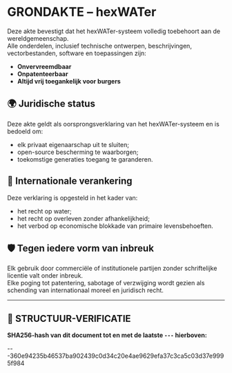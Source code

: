# GRONDAKTE – hexWATer

Deze akte bevestigt dat het hexWATer-systeem volledig toebehoort aan de wereldgemeenschap.  
Alle onderdelen, inclusief technische ontwerpen, beschrijvingen, vectorbestanden, software en toepassingen zijn:

- **Onvervreemdbaar**
- **Onpatenteerbaar**
- **Altijd vrij toegankelijk voor burgers**

## 🌍 Juridische status

Deze akte geldt als oorsprongsverklaring van het hexWATer-systeem en is bedoeld om:
- elk privaat eigenaarschap uit te sluiten;
- open-source bescherming te waarborgen;
- toekomstige generaties toegang te garanderen.

## 🧭 Internationale verankering

Deze verklaring is opgesteld in het kader van:
- het recht op water;
- het recht op overleven zonder afhankelijkheid;
- het verbod op economische blokkade van primaire levensbehoeften.

## 🛡️ Tegen iedere vorm van inbreuk

Elk gebruik door commerciële of institutionele partijen zonder schriftelijke licentie valt onder inbreuk.  
Elke poging tot patentering, sabotage of verzwijging wordt gezien als schending van internationaal moreel en juridisch recht.

---

## 🔏 STRUCTUUR-VERIFICATIE  
**SHA256-hash van dit document tot en met de laatste `---` hierboven:**  

---360e94235b46537ba902439c0d34c20e4ae9629efa37c3ca5c03d37e9995f984
